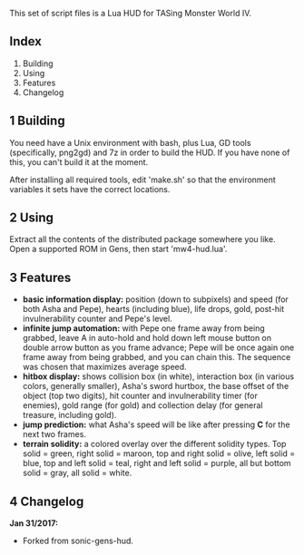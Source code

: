 This set of script files is a Lua HUD for TASing Monster World IV.


## Index
1. Building
2. Using
4. Features
3. Changelog

## 1 Building
You need have a Unix environment with bash, plus Lua, GD tools (specifically,
png2gd) and 7z in order to build the HUD. If you have none of this, you can't
build it at the moment.

After installing all required tools, edit 'make.sh' so that the environment
variables it sets have the correct locations.

## 2 Using
Extract all the contents of the distributed package somewhere you like. Open a
supported ROM in Gens, then start 'mw4-hud.lua'.

## 3 Features
- **basic information display:** position (down to subpixels) and speed (for both
Asha and Pepe), hearts (including blue), life drops, gold, post-hit
invulnerability counter and Pepe's level.
- **infinite jump automation:** with Pepe one frame away from being grabbed,
leave A in auto-hold and hold down left mouse button on double arrow button as
you frame advance; Pepe will be once again one frame away from being grabbed,
and you can chain this. The sequence was chosen that maximizes average speed.
- **hitbox display:** shows collision box (in white), interaction box (in
various colors, generally smaller), Asha's sword hurtbox, the base offset of the
object (top two digits), hit counter and invulnerability timer (for enemies),
gold range (for gold) and collection delay (for general treasure, including gold).
- **jump prediction:** what Asha's speed will be like after pressing **C** for
the next two frames.
- **terrain solidity:** a colored overlay over the different solidity types.
Top solid = green, right solid = maroon, top and right solid = olive,
left solid = blue, top and left solid = teal, right and left solid = purple,
all but bottom solid = gray, all solid = white.

## 4 Changelog
**Jan 31/2017:**
* Forked from sonic-gens-hud.

